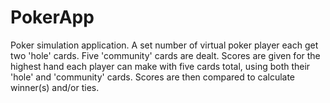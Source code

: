 # PokerApp

Poker simulation application. A set number of virtual poker player each get two 'hole' cards. 
Five 'community' cards are dealt. Scores are given for the highest hand each player
can make with five cards total, using both their 'hole' and 'community' cards.
Scores are then compared to calculate winner(s) and/or ties.